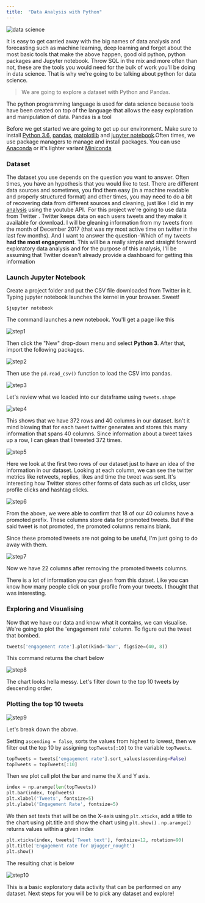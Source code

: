 ```yaml
---
title:  "Data Analysis with Python"
---
```




![data science](./data-science.jpg)

It is easy to get carried away with the big names of data analysis and forecasting such as machine learning, deep learning and forget about the most basic tools that make the above happen, good old python, python packages and Jupyter notebook. Throw SQL in the mix and more often than not, these are the tools you would need for the bulk of work you'll be doing in data science. That is why we're going to be talking about python for data science.

> We are going to explore a dataset with Python and Pandas.

The python programming language is used for data science because tools have been created on top of the language that allows the easy exploration and manipulation of data. Pandas is a tool 

Before we get started we are going to get up our environment. Make sure to install [Python 3.6][1], [pandas][2], [matplotlib][3] and [jupyter notebook][4].Often times, we use package managers to manage and install packages. You can use [Anaconda][5] or it's lighter variant [Miniconda][6]

### Dataset

The dataset you use depends on the question you want to answer. Often times, you have an hypothesis that you would like to test. There are different data sources and sometimes, you find them easy (in a machine readable and properly structured format) and other times, you may need to do a bit of recovering data from different sources and cleaning, just like I did in my [analysis][7] using the youtube API. 
For this project we're going to use data from Twitter . Twitter keeps data on each users tweets and  they make it available for download.
I will be gleaning information from my tweets from the month of December 2017 (that was my most active time on twitter in the last few  months). And I want to answer the question - Which of my tweets **had the most engagement**. This will be a really simple and straight forward exploratory data  analysis and for the purpose of this analysis, I'll be assuming that Twitter doesn't already provide a dashboard for getting this information

### Launch Jupyter Notebook

Create a project folder and put the CSV file downloaded from Twitter in it. Typing jupyter notebook launches the kernel in your browser. Sweet!

```
$jupyter notebook
```

The command launches a new notebook. You'll get a page like this

![step1](./images.png)

Then click the "New" drop-down menu and select **Python 3**.
After that, import the following packages.

![step2](./images1.png)

Then use the `pd.read_csv()` function to load the CSV into pandas.

![step3](./images2.png)

Let's review what we loaded into our dataframe using `tweets.shape`

![step4](./images3.png)

This shows that we have 372 rows and 40 columns in our dataset. Isn't it mind blowing that for each tweet twitter generates and stores this many information that spans 40 columns.
Since information about a tweet takes up a row, I can glean that I tweeted 372 times.

![step5](./images4.png)

Here we look at the first two rows of our dataset just to have an idea of the information in our dataset.
Looking at each column, we can see the twitter metrics like retweets, replies, likes and time the tweet was sent. It's interesting how Twitter stores other forms of data such as url clicks, user profile clicks and hashtag clicks.

![step6](./images5.png)

From the above, we were able to confirm that 18 of our 40 columns have a promoted prefix. These columns store data for promoted tweets. But if the said tweet is not promoted, the promoted columns remains blank.

Since these promoted tweets are not going to be useful, I'm just going to do away with them.

![step7](./images6.png)

Now we have 22 columns after removing the promoted tweets columns.

There is a lot of information you can glean from this datset. Like you can know how many people click on your profile from your tweets. I thought that was interesting.

### Exploring and Visualising

Now that we have our data and know what it contains, we can visualise. We're going to plot the 'engagement rate' column. To figure out the tweet that bombed.

```python
tweets['engagement rate'].plot(kind='bar', figsize=(40, 8))
```

This command returns the chart below

![step8](./images7.png)

The chart looks hella messy. Let's filter down to the top 10 tweets by descending order.

### Plotting the top 10 tweets

![step9](./images8.png)

Let's break down the above.

Setting `ascending = false`, sorts the values from highest to lowest, then we filter out the top 10 by assigning `topTweets[:10]` to the variable `topTweets`.

```python
topTweets = tweets['engagement rate'].sort_values(ascending=False)
topTweets = topTweets[:10]
```
Then we plot call plot the bar and name the X and Y axis.

```python
index = np.arange(len(topTweets))
plt.bar(index, topTweets)
plt.xlabel('Tweets', fontsize=5)
plt.ylabel('Engagement Rate', fontsize=5)
```

We then set texts that will be on the X-axis using `plt.xticks`, add a title to the chart using plt.title and show the chart using `plt.show()` . `np.arange()` returns values within a given index

```python
plt.xticks(index, tweets['Tweet text'], fontsize=12, rotation=90)
plt.title('Engagement rate for @jugger_nought')
plt.show()
```

The resulting chat is below

![step10](./images9.png)


This is a basic exploratory data activity that can be performed on any dataset. Next steps for you will be to pick any dataset and explore!

















[1]: https://www.python.org/downloads/release/python-363/
[2]: https://pandas.pydata.org/
[3]: https://matplotlib.org/
[4]: http://jupyter.org/
[5]: https://anaconda.org/anaconda/python
[6]: https://conda.io/miniconda.html 
[7]: https://medium.com/@OluwoleCo/nigerian-music-industy-who-won-2017-6eb645b65046
[8]: https://github.com/OluwoleCo/NigerianArtistYoutubeData
[9]: https://analytics.twitter.com


